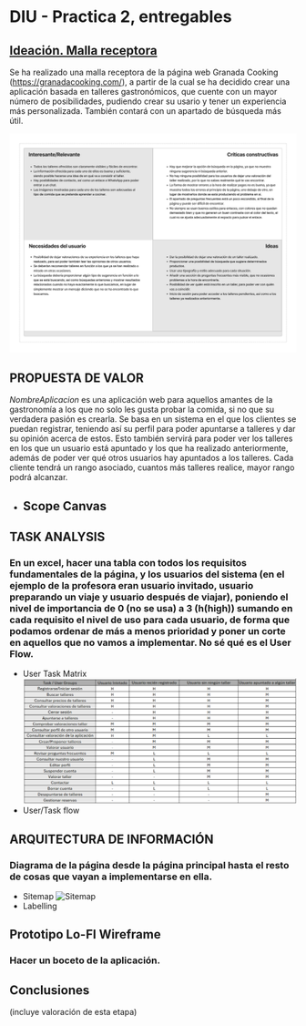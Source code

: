 # DIU - Practica 2, entregables

## <a href="https://github.com/carloshoyo/DIU/blob/master/P2/Malla%20receptora.pdf">Ideación. Malla receptora</a>
  Se ha realizado una malla receptora de la página web Granada Cooking (https://granadacooking.com/), a partir de la cual se ha decidido crear una aplicación basada en talleres gastronómicos, que cuente con un mayor número de posibilidades, pudiendo crear su usario y tener un experiencia más personalizada. También contará con un apartado de búsqueda más útil.
  
![Malla receptora](MallaReceptora.png)

## PROPUESTA DE VALOR
  _NombreAplicacion_ es una aplicación web para aquellos amantes de la gastronomía a los que no solo les gusta probar la comida, si no que su verdadera pasión es crearla. Se basa en un sistema en el que los clientes se puedan registrar, teniendo así su perfil para poder apuntarse a talleres y dar su opinión acerca de estos. Esto también servirá para poder ver los talleres en los que un usuario está apuntado y los que ha realizado anteriormente, además de poder ver qué otros usuarios hay apuntados a los talleres. Cada cliente tendrá un rango asociado, cuantos más talleres realice, mayor rango podrá alcanzar.

* ## Scope Canvas

## TASK ANALYSIS
### En un excel, hacer una tabla con todos los requisitos fundamentales de la página, y los usuarios del sistema (en el ejemplo de la profesora eran usuario invitado, usuario preparando un viaje y usuario después de viajar), poniendo el nivel de importancia de 0 (no se usa) a 3 (h(high)) sumando en cada requisito el nivel de uso para cada usuario, de forma que podamos ordenar de más a menos prioridad y poner un corte en aquellos que no vamos a implementar. No sé qué es el User Flow.
* User Task Matrix
  ![Task matrix](TaskMatrix.png)
* User/Task flow


## ARQUITECTURA DE INFORMACIÓN
### Diagrama de la página desde la página principal hasta el resto de cosas que vayan a implementarse en ella.
* Sitemap
  ![Sitemap](Sitemap2.png)
* Labelling 


## Prototipo Lo-FI Wireframe 
### Hacer un boceto de la aplicación.

## Conclusiones  
(incluye valoración de esta etapa)
